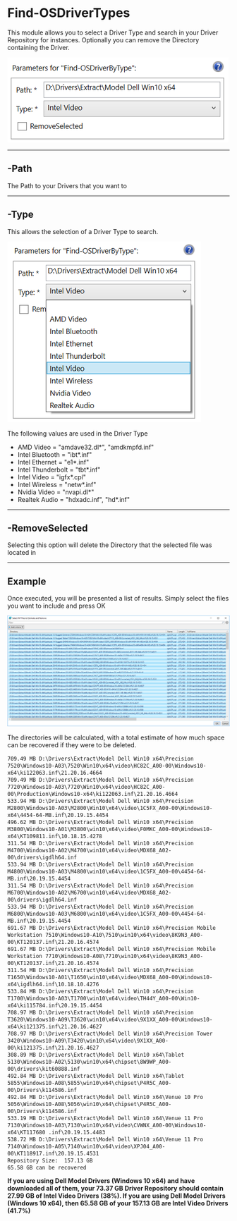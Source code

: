 # Find-OSDriverTypes

This module allows you to select a Driver Type and search in your Driver Repository for instances.  Optionally you can remove the Directory containing the Driver.

![](/assets/2018-02-18_0-26-41.png)

---

## -Path

The Path to your Drivers that you want to

---

## -Type

This allows the selection of a Driver Type to search.

![](/assets/2018-02-17_1-47-09.png)

The following values are used in the Driver Type

* AMD Video = "amdave32.dl\*", "amdkmpfd.inf"
* Intel Bluetooth = "ibt\*.inf"
* Intel Ethernet = "e1\*.inf"
* Intel Thunderbolt = "tbt\*.inf"
* Intel Video = "igfx\*.cpl"
* Intel Wireless = "netw\*.inf"
* Nvidia Video = "nvapi.dl\*"
* Realtek Audio = "hdxadc.inf", "hd\*.inf"

---

## -RemoveSelected

Selecting this option will delete the Directory that the selected file was located in

---

## Example

Once executed, you will be presented a list of results.  Simply select the files you want to include and press OK

![](/assets/2018-02-17_1-51-28.png)

The directories will be calculated, with a total estimate of how much space can be recovered if they were to be deleted.

```
709.49 MB D:\Drivers\Extract\Model Dell Win10 x64\Precision 7520\Windows10-A03\7520\Win10\x64\video\HC82C_A00-00\Windows10-x64\ki122063.inf\21.20.16.4664
709.49 MB D:\Drivers\Extract\Model Dell Win10 x64\Precision 7720\Windows10-A03\7720\Win10\x64\video\HC82C_A00-00\Production\Windows10-x64\ki122063.inf\21.20.16.4664
533.94 MB D:\Drivers\Extract\Model Dell Win10 x64\Precision M2800\Windows10-A03\M2800\Win10\x64\video\1C5FX_A00-00\Windows10-x64\4454-64-MB.inf\20.19.15.4454
496.62 MB D:\Drivers\Extract\Model Dell Win10 x64\Precision M3800\Windows10-A01\M3800\win10\x64\video\F0MKC_A00-00\Windows10-x64\KT109811.inf\10.18.15.4278
311.54 MB D:\Drivers\Extract\Model Dell Win10 x64\Precision M4700\Windows10-A02\M4700\win10\x64\video\MDX68_A02-00\drivers\igdlh64.inf
533.94 MB D:\Drivers\Extract\Model Dell Win10 x64\Precision M4800\Windows10-A03\M4800\win10\x64\video\1C5FX_A00-00\4454-64-MB.inf\20.19.15.4454
311.54 MB D:\Drivers\Extract\Model Dell Win10 x64\Precision M6700\Windows10-A02\M6700\win10\x64\video\MDX68_A02-00\drivers\igdlh64.inf
533.94 MB D:\Drivers\Extract\Model Dell Win10 x64\Precision M6800\Windows10-A03\M6800\win10\x64\video\1C5FX_A00-00\4454-64-MB.inf\20.19.15.4454
691.67 MB D:\Drivers\Extract\Model Dell Win10 x64\Precision Mobile Workstation 7510\Windows10-A10\7510\win10\x64\video\8K9N3_A00-00\KT120137.inf\21.20.16.4574
691.67 MB D:\Drivers\Extract\Model Dell Win10 x64\Precision Mobile Workstation 7710\Windows10-A08\7710\win10\x64\video\8K9N3_A00-00\KT120137.inf\21.20.16.4574
311.54 MB D:\Drivers\Extract\Model Dell Win10 x64\Precision T1650\Windows10-A01\T1650\win10\x64\video\MDX68_A00-00\Windows10-x64\igdlh64.inf\10.18.10.4276
533.84 MB D:\Drivers\Extract\Model Dell Win10 x64\Precision T1700\Windows10-A03\T1700\win10\x64\video\TH44Y_A00-00\Win10-x64\ki115784.inf\20.19.15.4454
708.97 MB D:\Drivers\Extract\Model Dell Win10 x64\Precision T3620\Windows10-A09\T3620\win10\x64\video\9X1XX_A00-00\Windows10-x64\ki121375.inf\21.20.16.4627
708.97 MB D:\Drivers\Extract\Model Dell Win10 x64\Precision Tower 3420\Windows10-A09\T3420\win10\x64\video\9X1XX_A00-00\ki121375.inf\21.20.16.4627
308.89 MB D:\Drivers\Extract\Model Dell Win10 x64\Tablet 5130\Windows10-A02\5130\win10\x64\chipset\8W9WP_A00-00\drivers\kit60888.inf
492.84 MB D:\Drivers\Extract\Model Dell Win10 x64\Tablet 5855\Windows10-A08\5855\win10\x64\chipset\P4R5C_A00-00\Drivers\k114586.inf
492.84 MB D:\Drivers\Extract\Model Dell Win10 x64\Venue 10 Pro 5056\Windows10-A08\5056\win10\x64\chipset\P4R5C_A00-00\Drivers\k114586.inf
533.19 MB D:\Drivers\Extract\Model Dell Win10 x64\Venue 11 Pro 7130\Windows10-A03\7130\win10\x64\video\CVWNX_A00-00\Windows10-x64\KT117680 .inf\20.19.15.4483
538.72 MB D:\Drivers\Extract\Model Dell Win10 x64\Venue 11 Pro 7140\Windows10-A05\7140\win10\x64\video\XPJ04_A00-00\KT118917.inf\20.19.15.4531
Repository Size:  157.13 GB
65.58 GB can be recovered
```

**If you are using Dell Model Drivers \(Windows 10 x64\) and have downloaded all of them, your 73.37 GB Driver Repository should contain 27.99 GB of Intel Video Drivers \(38%\).  If you are using Dell Model Drivers \(Windows 10 x64\), then 65.58 GB of your 157.13 GB are Intel Video Drivers \(41.7%\)**

